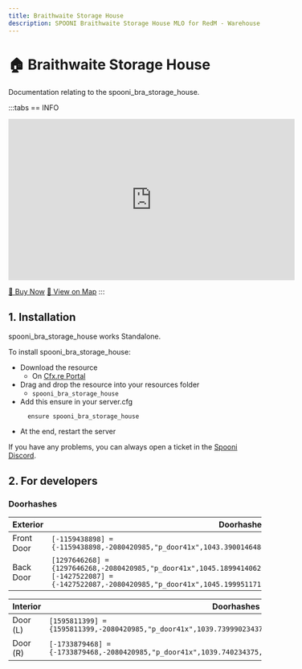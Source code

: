 ```yaml
---
title: Braithwaite Storage House
description: SPOONI Braithwaite Storage House MLO for RedM - Warehouse building with storage space. Supply depot for Braithwaite Manor area roleplay in Red Dead Redemption 2 Lemoyne.
---
```


# 🏠 Braithwaite Storage House
Documentation relating to the spooni_bra_storage_house.

:::tabs
== INFO
<iframe width="570" height="321" src="https://dunb17ur4ymx4.cloudfront.net/wysiwyg/1218000/d43129ec0cae3abe732912aff57c483dc38bc5f0.png" frameborder="0" allow="accelerometer; autoplay; clipboard-write; encrypted-media; gyroscope; picture-in-picture; web-share" allowfullscreen></iframe>

<a href="https://spooni-mapping.tebex.io/package/6055667" class="button-buy">🛒 Buy Now</a>
<a href="https://spooni.de/rdr2/?m=house128" class="button-map">📍 View on Map</a>
:::

## 1. Installation
spooni_bra_storage_house works Standalone.  

To install spooni_bra_storage_house:
- Download the resource
  - On [Cfx.re Portal](https://portal.cfx.re/)
- Drag and drop the resource into your resources folder
  - `spooni_bra_storage_house`
- Add this ensure in your server.cfg
  ```
    ensure spooni_bra_storage_house
  ```
- At the end, restart the server

If you have any problems, you can always open a ticket in the [Spooni Discord](https://discord.gg/spooni).

## 2. For developers
### Doorhashes
| Exterior                  | Doorhashes
|---------------------------|----------------------------------------------------------------------------------|
| Front Door                | `[-1159438898] = {-1159438898,-2080420985,"p_door41x",1043.3900146484375,-1842.199951171875,48.45999908447265}`
| Back Door                 | `[1297646268] = {1297646268,-2080420985,"p_door41x",1045.18994140625,-1855.300048828125,48.41999816894531}` <br> `[-1427522087] = {-1427522087,-2080420985,"p_door41x",1045.199951171875,-1853.0899658203125,48.41999816894531}`

| Interior                  | Doorhashes
|---------------------------|----------------------------------------------------------------------------------|
| Door (L)                  | `[1595811399] = {1595811399,-2080420985,"p_door41x",1039.739990234375,-1852.449951171875,48.45999908447265}`
| Door (R)                  | `[-1733879468] = {-1733879468,-2080420985,"p_door41x",1039.740234375,-1851.27001953125,48.45999908447265}`

